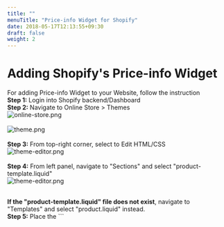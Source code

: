 ```yaml
---
title: ""
menuTitle: "Price-info Widget for Shopify"
date: 2018-05-17T12:13:55+09:30
draft: false
weight: 2
---
```


# Adding Shopify's Price-info Widget

For adding Price-info Widget to your Website, follow the instruction<br>
<strong>Step 1:</strong> Login into Shopify backend/Dashboard<br>
<strong>Step 2:</strong> Navigate to Online Store > Themes <br>
![online-store.png](/img/price-info/online-store.png)<br><br>
![theme.png](/img/price-info/theme.png)<br><br>
<strong>Step 3:</strong> From top-right corner, select to Edit HTML/CSS<br>
![theme-editor.png](/img/price-info/theme-editor.png)<br><br>
<strong>Step 4:</strong> From left panel, navigate to "Sections" and select "product-template.liquid"<br>
![theme-editor.png](/img/price-info/left-sections.png)<br><br>
<div class="panel">
    <b>If the "product-template.liquid" file does not exist</b>, navigate to "Templates" and select "product.liquid" instead.
</div>
<strong>Step 5:</strong> Place the ```<script>``` tag in the desired place you'd like it to appear on your website. This should be added before ```Add to Cart ``` button tag.<br>

**(fortnightly repayments)**
```
<script id="oxipay-price-info" src="https://widgets.%domain%/content/scripts/payments.js?productPrice={{product.selected_or_first_available_variant.price | divided_by: 100.00}}"></script>
```
**(weekly repayments)**
```
<script id="oxipay-price-info" src="https://widgets.%domain%/content/scripts/payments-weekly.js?productPrice={{product.selected_or_first_available_variant.price | divided_by: 100.00}}"></script>
```

<strong>Step 6:</strong> Save and you should see a working widget on your website.<br><br>


